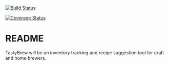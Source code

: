 [![Build Status](https://codeship.com/projects/1d638120-d608-0134-9070-3699055d7bd4/status?branch=master)](https://codeship.com/projects/1d638120-d608-0134-9070-3699055d7bd4/status?branch=master)

[![Coverage Status](https://coveralls.io/repos/github/jonnylink/tastybrew/badge.svg?branch=master)](https://coveralls.io/github/jonnylink/tastybrew?branch=master)

# README
TastyBrew will be an inventory tracking and recipe suggestion tool for craft and home brewers.
